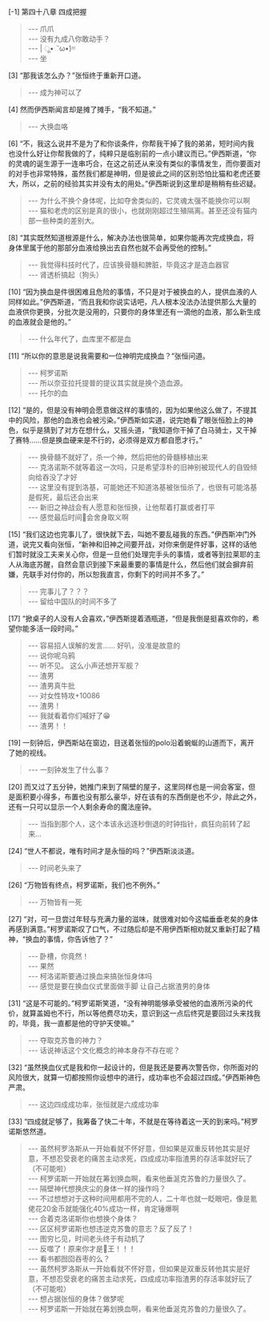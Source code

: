
[-1] 第四十八章 四成把握
>--- 爪爪<br>
>--- 没有九成八你敢动手？<br>
>--- | ू•ૅω•́)ᵎᵎᵎ<br>
>--- 坐<br>

[3] “那我该怎么办？”张恒终于重新开口道。
>--- 成为神可以了<br>

[4] 然而伊西斯闻言却是摊了摊手，“我不知道。”
>--- 大换血咯<br>

[6] “不，我这么说并不是为了和你谈条件，你帮我干掉了我的弟弟，短时间内我也没什么好让你帮我做的了，纯粹只是临别前的一点小建议而已。”伊西斯道，“你的灵魂的诞生源于一连串巧合，在这之前还从来没有类似的事情发生，而你要面对的对手也非常特殊，虽然我们都是神明，但是彼此之间的区别恐怕比猫和老虎还要大，所以，之前的经验其实并没有太的用处。”伊西斯说到这里却是稍稍有些迟疑。
>--- 为什么不换个身体呢，比如夺舍类似的，它灵魂太强不能换你可以啊<br>
>--- 猫和老虎的区别是真的很小，也就刚刚超过生殖隔离。甚至还没有猫内部一些种类的差别大。<br>

[8] “其实既然知道根源是什么，解决办法也很简单，如果你能再次完成换血，将身体里属于他的那部分血液给换出去自然也就不会再受他的控制。”
>--- 我觉得科技时代了，应该换骨髓和脾脏，毕竟这才是造血器官<br>
>--- 肾透析搞起（狗头）<br>

[10] “因为换血是件很困难且危险的事情，不只是对于被换血的人，提供血液的人同样如此。”伊西斯道，“而且我和你说实话吧，凡人根本没法办法提供那么大量的血液供你更换，分批次是没用的，只要你的身体里还有一滴他的血液，那么新生成的血液就会是他的。”
>--- 什么年代了，血库里不都是血<br>

[11] “所以你的意思是说我需要和一位神明完成换血？”张恒问道。
>--- 柯罗诺斯<br>
>--- 所以奈亚拉托提普的提议其实就是换个造血源。<br>
>--- 托尔的血<br>

[12] “是的，但是没有神明会愿意做这样的事情的，因为如果他这么做了，不提其中的风险，那他的血液也会被污染。”伊西斯如实道，说完她看了眼张恒脸上的神色，似乎是猜到了对方在想什么，又摇头道，“我知道你干掉了白马骑士，又干掉了赛特……但是换血硬来是不行的，必须得是双方都自愿才行。”
>--- 换骨髓不就好了，杀一个神，然后把他的骨髓移植出来<br>
>--- 克洛诺斯不就等着这一次吗，只是希望淳朴的旧神别被现代人的自毁倾向给吞没了才好<br>
>--- 这里没有提到洛基，可能她还不知道洛基被张恒杀了，也很有可能洛基是假死，最后还会出来<br>
>--- 新旧之神战会有人愿意和张恒换，让他帮着打赢或者打平<br>
>--- 感觉最后时间👴会舍身取义啊<br>

[15] “我们这边也完事儿了，很快就下去，叫她不要乱碰我的东西。”伊西斯冲门外道，说完又看向张恒，“新神和旧神之间要开战，对你来倒是件好事，这样的话他们暂时就没工夫来关心你，但是一旦他们处理完手头的事情，或者等到拉莱耶的主人从海底苏醒，自然会意识到接下来最重要的事情是什么，然后他们就会摒弃前嫌，先联手对付你的，所以恕我直言，你剩下的时间并不多了。”
>--- 完事儿了？？？<br>
>--- 留给中国队的时间不多了<br>

[17] “掀桌子的人没有人会喜欢，”伊西斯提着酒瓶道，“但是我倒是挺喜欢你的，希望你能多活一段时间。”
>--- 容易招人误解的发言……
好叭，没准是故意的<br>
>--- 说你呢乌鸦<br>
>--- 听不见。
这么小声还想开军舰？<br>
>--- 渣男<br>
>--- 渣男真牛批<br>
>--- 对女性特攻+10086<br>
>--- 渣男！<br>
>--- 我就看着你们喊好了😁<br>
>--- 渣男！！<br>

[19] 一刻钟后，伊西斯站在窗边，目送着张恒的polo沿着蜿蜒的山道而下，离开了她的视线。
>--- 一刻钟发生了什么事？<br>

[20] 而又过了五分钟，她推门来到了隔壁的屋子，这里同样也是一间会客室，但是面积要小得多，布置也没有那么豪华，好在该有的东西倒是也不少，除此之外，还有一只可以显示一个人剩余寿命的魔法座钟。
>--- 当指到那个人，这个本该永远逐秒倒退的时钟指针，疯狂向前转了起来…<br>

[24] “世人不都说，唯有时间才是永恒的吗？”伊西斯淡淡道。
>--- 时间老头来了<br>

[26] “万物皆有终点，柯罗诺斯，我们也不例外。”
>--- 万物皆有一死<br>

[27] “对，可一旦尝过年轻与充满力量的滋味，就很难对如今这幅垂垂老矣的身体再感到满意。”柯罗诺斯叹了口气，不过随后却是不用伊西斯相劝就又重新打起了精神，“换血的事情，你告诉他了？”
>--- 卧槽，你竟然！<br>
>--- 果然<br>
>--- 柯洛诺斯要通过换血来搞张恒身体吗<br>
>--- 感觉是要在换血仪式里面做手脚 让自己占据渣男的身体<br>

[31] “这是不可能的。”柯罗诺斯笑道，“没有神明能够承受被他的血液所污染的代价，就算盖姆也不行，所以等他费尽功夫，意识到这一点后终究是要回过头来找我的，毕竟，我一直都是他的守护天使嘛。”
>--- 夺取克苏鲁的神力？<br>
>--- 话说神话这个文化概念的神本身存不存在呢？<br>

[32] “虽然换血仪式是我和你一起设计的，但是我还是要再次警告你，你所面对的风险很大，就算一切都按照你设想中的进行，成功率也不会超过四成。”伊西斯神色严肃。
>--- 这边四成成功率，张恒就是六成成功率<br>

[33] “四成就足够了，我筹备了快二十年，不就是在等待着这一天的到来吗。”柯罗诺斯悠然道。
>--- 虽然柯罗洛斯从一开始看就不怀好意，但如果是双重反转他其实是好意，不想忍受衰老的痛苦主动求死，四成成功率指渣男的存活率就好玩了（不可能啦）<br>
>--- 柯罗诺斯一开始就在筹划换血啊，看来他垂涎克苏鲁的力量很久了。<br>
>--- 隔壁神代想换庆尘的身体一样的操作吗？<br>
>--- 不过想想对于这种时间用都用不完的人，二十年也就一眨眼吧，像是氪佬花20金币就能强化40%成功一样，肯定锤爆啊<br>
>--- 合着克洛诺斯你也想换个身体？<br>
>--- 区区柯罗诺斯也想违逆克苏鲁的意志？反了反了！<br>
>--- 图穷匕见，时间老头终于有动机了<br>
>--- 反噬了！原来你才是🐲王！！！<br>
>--- 看书都囫囵吞枣的么？<br>
>--- 虽然柯罗洛斯从一开始看就不怀好意，但如果是双重反转他其实是好意，不想忍受衰老的痛苦主动求死，四成成功率指渣男的存活率就好玩了（不可能啦）<br>
>--- 想占据张恒的身体？做梦呢<br>
>--- 柯罗诺斯一开始就在筹划换血啊，看来他垂涎克苏鲁的力量很久了。<br>
